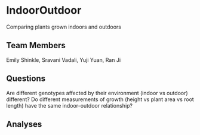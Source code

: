 # IndoorOutdoor
Comparing plants grown indoors and outdoors
## Team Members
Emily Shinkle, Sravani Vadali, Yuji Yuan, Ran Ji
## Questions
Are different genotypes affected by their environment (indoor vs outdoor) different?
Do different measurements of growth (height vs plant area vs root length) have the same indoor-outdoor relationship?
## Analyses
